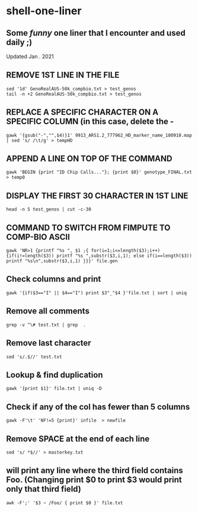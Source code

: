 # shell-one-liner
Some *funny* one liner that I encounter and used daily ;)
---
Updated Jan . 2021



## REMOVE 1ST LINE IN THE FILE
```
sed '1d' GenoRealAUS-50k_compbio.txt > test_genos
tail -n +2 GenoRealAUS-50k_compbio.txt > test_genos
``` 

## REPLACE A SPECIFIC CHARACTER ON A SPECIFIC COLUMN (in this case, delete the -
```
gawk '{gsub("-","",$4)}1' 9913_ARS1.2_777962_HD_marker_name_180910.map | sed 's/ /\t/g' > tempHD
```

## APPEND A LINE ON TOP OF THE COMMAND
```
gawk 'BEGIN {print "ID Chip Calls..."}; {print $0}' genotype_FINAL.txt > temp0

```

## DISPLAY THE FIRST 30 CHARACTER IN 1ST LINE
```
head -n 5 test_genos | cut -c-30

```

## COMMAND TO SWITCH FROM FIMPUTE TO COMP-BIO ASCII
```
gawk 'NR>1 {printf "%s ", $1 ;{ for(i=1;i<=length($3);i++) {if(i!=length($3)) printf "%s ",substr($3,i,1); else if(i==length($3)) printf "%s\n",substr($3,i,1) }}}' file.gen 
```

## Check columns and print 
```
gawk '{if($3=="I" || $4=="I") print $3"_"$4 }'file.txt | sort | uniq

```
## Remove all comments
```
grep -v ^\# test.txt | grep  .

```
## Remove last character
```
sed 's/.$//' test.txt
```

## Lookup & find duplication
```
gawk '{print $1}' file.txt | uniq -D

```
## Check if any of the col has fewer than 5 columns
```
gawk -F'\t' 'NF!=5 {print}' infile  > newfile

```
## Remove SPACE at the end of each line
```
sed 's/ *$//' > masterkey.txt

```

## will print any line where the third field contains Foo. (Changing print $0 to print $3 would print only that third field)
```
awk -F';' '$3 ~ /Foo/ { print $0 }' file.txt

```

